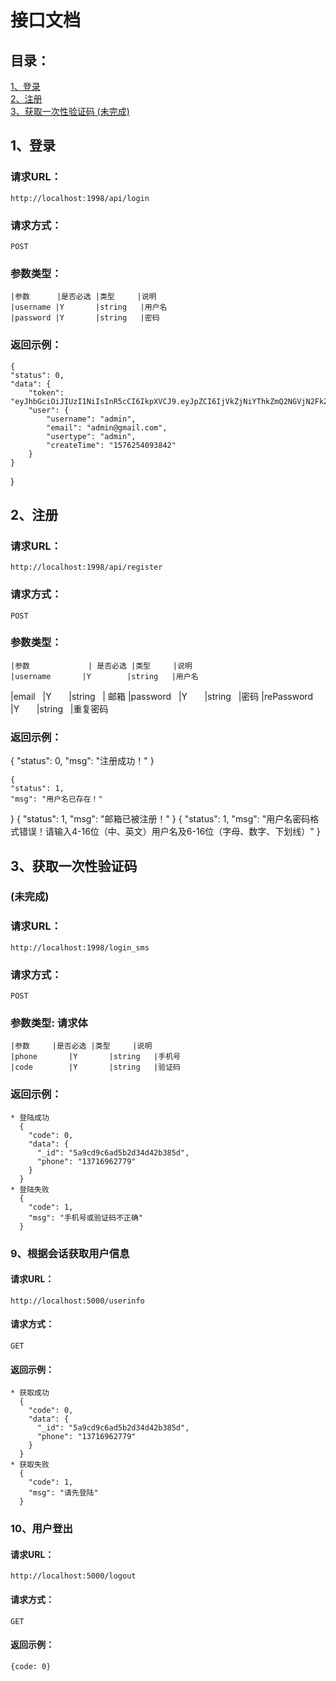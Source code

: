 # 接口文档

## 目录：
[1、登录](#1登录)<br/>
[2、注册](#2注册)<br/>
[3、获取一次性验证码 (未完成)](#3获取一次性验证码)<br/>

## 1、登录
     
### 请求URL：
	http://localhost:1998/api/login

### 请求方式：
	POST

### 参数类型：

	|参数		 |是否必选 |类型     |说明
	|username |Y       |string   |用户名
	|password |Y       |string   |密码

### 返回示例：

	{
    "status": 0,
    "data": {
        "token": "eyJhbGciOiJIUzI1NiIsInR5cCI6IkpXVCJ9.eyJpZCI6IjVkZjNiYThkZmQ2NGVjN2FkZmU4MjE1YiIsImlhdCI6MTU3NjI1ODg4MCwiZXhwIjoxNTc2ODYzNjgwfQ.ZPYQVe78Px48X5_rIcJVPHCowToFOVWt_PIzpyFHXMw",
        "user": {
            "username": "admin",
            "email": "admin@gmail.com",
            "usertype": "admin",
            "createTime": "1576254093842"
        }
    }
}

## 2、注册

### 请求URL：
	http://localhost:1998/api/register

### 请求方式：
	POST

### 参数类型：

	|参数		        | 是否必选 |类型     |说明
	|username       |Y        |string   |用户名
  |email       |Y        |string   | 邮箱
	|password       |Y        |string   |密码
	|rePassword     |Y        |string   |重复密码
	

### 返回示例：
  {
      "status": 0,
      "msg": "注册成功！"
  }

	{
    "status": 1,
    "msg": "用户名已存在！"
  }
  {
    "status": 1,
    "msg": "邮箱已被注册！"
  }
  {
    "status": 1,
    "msg": "用户名密码格式错误！请输入4-16位（中、英文）用户名及6-16位（字母、数字、下划线）"
  }

## 3、获取一次性验证码 
### (未完成)
     
### 请求URL：
	http://localhost:1998/login_sms

### 请求方式：
	POST

### 参数类型: 请求体

	|参数		|是否必选 |类型     |说明
	|phone       |Y       |string   |手机号
	|code        |Y       |string   |验证码

### 返回示例：
    * 登陆成功
      {
        "code": 0,
        "data": {
          "_id": "5a9cd9c6ad5b2d34d42b385d",
          "phone": "13716962779"
        }
      }
    * 登陆失败
      {
        "code": 1,
        "msg": "手机号或验证码不正确"
      }
      
### 9、根据会话获取用户信息

#### 请求URL：
	http://localhost:5000/userinfo

#### 请求方式：
	GET

#### 返回示例：
	* 获取成功
      {
        "code": 0,
        "data": {
          "_id": "5a9cd9c6ad5b2d34d42b385d",
          "phone": "13716962779"
        }
      }
    * 获取失败
      {
        "code": 1,
        "msg": "请先登陆"
      }
      

### 10、用户登出

#### 请求URL：
	http://localhost:5000/logout

#### 请求方式：
	GET

#### 返回示例：
    {code: 0}